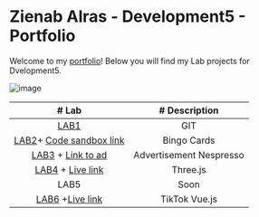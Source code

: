 
# Zienab Alras - Development5 - Portfolio

  Welcome to my [portfolio](https://github.com/ZienabAlr/DEV5-MyPortfolio.git)! Below you will find my Lab projects for Dvelopment5. 


  ![image](https://user-images.githubusercontent.com/101997484/192115275-b5b5e363-aec0-4ead-9d97-6d1cd261117b.png)



| # Lab     | # Description |
| :--------:| :------------: |
| [LAB1](https://github.com/ZienabAlr/DEV5-LAB1.git) | GIT   | 
| [LAB2](https://github.com/ZienabAlr/DEV5-MyPortfolio.git)+ [Code sandbox link](https://codesandbox.io/s/fancy-smoke-jpx7pi?file=/js/bingo.js)     | Bingo Cards     | 
| [LAB3](https://github.com/ZienabAlr/DEV5-MyPortfolio.git) + [Link to ad](https://lab3-zienabalr.vercel.app) | Advertisement Nespresso  | 
| [LAB4](https://github.com/ZienabAlr/DEV5-MyPortfolio.git) + [Live link](https://lab4-zienabalr.vercel.app/)      | Three.js    | 
| LAB5      | Soon     | 
| [LAB6](https://github.com/ZienabAlr/DEV5-MyPortfolio.git) +[Live link](https://vue-3-tiktok-a.vercel.app/)      | TikTok Vue.js    | 
